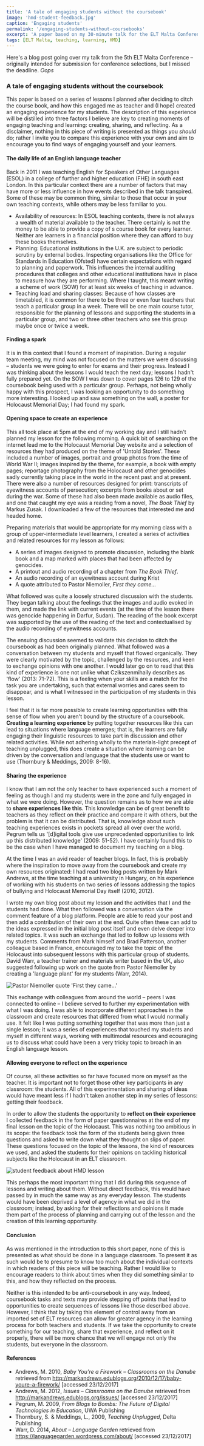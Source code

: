 ```yaml
---
title: 'A tale of engaging students without the coursebook'
image: 'hmd-student-feedback.jpg'
caption: 'Engaging students'
permalink: '/engaging-students-without-coursebooks'
excerpt: 'A paper based on my 30-minute talk for the ELT Malta Conference held in Valletta in October 2016.'
tags: [ELT Malta, teaching, learning, HMD]
---
```

Here's a blog post going over my talk from the 5th ELT Malta Conference – originally intended for submission for conference selections, but I missed the deadline. *Oops*
<!--more-->

### A tale of engaging students without the coursebook

This paper is based on a series of lessons I planned after deciding to ditch the course book, and how this engaged me as teacher and (I hope) created an engaging experience for my students. The description of this experience will be distilled into three factors I believe are key to creating moments of engaging teaching and learning: creating, sharing, and reflecting. As a disclaimer, nothing in this piece of writing is presented as things you *should* do; rather I invite you to compare this experience with your own and aim to encourage you to find ways of engaging yourself and your learners.

#### The daily life of an English language teacher

Back in 2011 I was teaching English for Speakers of Other Languages (ESOL) in a college of further and higher education (FHE) in south east London. In this particular context there are a number of factors that may have more or less influence in how events described in the talk transpired. Some of these may be common thing, similar to those that occur in your own teaching contexts, while others may be less familiar to you.

* Availability of resources: In ESOL teaching contexts, there is not always a wealth of material available to the teacher. There certainly is not the money to be able to provide a copy of s course book for every learner. Neither are learners in a financial position where they can afford to buy these books themselves.
* Planning: Educational institutions in the U.K. are subject to periodic scrutiny by external bodies. Inspecting organisations like the Office for Standards in Education (Ofsted) have certain expectations with regard to planning and paperwork. This influences the internal auditing procedures that colleges and other educational institutions have in place to measure how they are performing. Where I taught, this meant writing a scheme of work (SOW) for at least six weeks of teaching in advance.
* Teaching load and sharing classes: Because of how classes are timetabled, it is common for there to be three or even four teachers that teach a particular group in a week. There will be one main course tutor, responsible for the planning of lessons and supporting the students in a particular group, and two or three other teachers who see this group maybe once or twice a week.

#### Finding a spark

It is in this context that I found a moment of inspiration. During a regular team meeting, my mind was not focused on the matters we were discussing – students we were going to enter for exams and their progress. Instead I was thinking about the lessons I would teach the next day; lessons I hadn't fully prepared yet. On the SOW I was down to cover pages 126 to 129 of the coursebook being used with a particular group. Perhaps, not being wholly happy with this prospect, I was looking an opportunity to do something more interesting. I looked up and saw something on the wall, a poster for Holocaust Memorial Day; I had found my spark.

#### Opening space to create an experience

This all took place at 5pm at the end of my working day and I still hadn't planned my lesson for the following morning. A quick bit of searching on the internet lead me to the Holocaust Memorial Day website and a selection of resources they had produced on the theme of 'Untold Stories'. These included a number of images, portrait and group photos from the time of World War II; images inspired by the theme, for example, a book with empty pages; reportage photography from the Holocaust and other genocides sadly currently taking place in the world in the recent past and at present. There were also a number of resources designed for print: transcripts of eyewitness accounts of persecution; excerpts from books about or set during the war. Some of these had also been made available as audio files, and one that caught my eye was a reading from a novel, *The Book Thief* by Markus Zusak. I downloaded a few of the resources that interested me and headed home.

Preparing materials that would be appropriate for my morning class with a group of upper-intermediate level learners, I created a series of activities and related resources for my lesson as follows:

* A series of images designed to promote discussion, including the blank book and a map marked with places that had been affected by genocides.
* A printout and audio recording of a chapter from *The Book Thief*.
* An audio recording of an eyewitness account during Krist
* A quote attributed to Pastor Niemoller, *First they came...*

What followed was quite a loosely structured discussion with the students. They began talking about the feelings that the images and audio evoked in them, and made the link with current events (at the time of the lesson there was genocide happening in Darfur, Sudan). The reading of the book excerpt was supported by the use of the reading of the text and contextualised by the audio recording of eyewitness accounts.

The ensuing discussion seemed to validate this decision to ditch the coursebook as had been originally planned. What followed was a conversation between my students and myself that flowed organically. They were clearly motivated by the topic, challenged by the resources, and keen to exchange opinions with one another. I would later go on to read that this kind of experience is one not unlike what Czikszenmihaily describes as 'flow' (2013: 71-72). This is a feeling when your skills are a match for the task you are undertaking, such that external worries and cares seem to disappear, and is what I witnessed in the participation of my students in this lesson.

I feel that it is far more possible to create learning opportunities with this sense of flow when you aren't bound by the structure of a coursebook. **Creating a learning experience** by putting together resources like this can lead to situations where language emerges; that is, the learners are fully engaging their linguistic resources to take part in discussion and other related activities. While not adhering wholly to the materials-light precept of teaching unplugged, this does create a situation where learning can be driven by the conversation and language that the students use or want to use (Thornbury & Meddings, 2009: 8-16).

#### Sharing the experience

I know that I am not the only teacher to have experienced such a moment of feeling as though I and my students were in the zone and fully engaged in what we were doing. However, the question remains as to how we are able to **share experiences like this**. This knowledge can be of great benefit to teachers as they reflect on their practice and compare it with others, but the problem is that it can be distributed. That is, knowledge about such teaching experiences exists in pockets spread all over over the world. Pegrum tells us '[d]igital tools give use unprecedented opportunities to link up this distributed knowledge' (2009: 51-52). I have certainly found this to be the case when I have managed to document my teaching on a blog.

At the time I was an avid reader of teacher blogs. In fact, this is probably where the inspiration to move away from the coursebook and create my own resources originated: I had read two blog posts written by Mark Andrews, at the time teaching at a university in Hungary, on his experience of working with his students on two series of lessons addressing the topics of bullying and Holocaust Memorial Day itself (2010, 2012).

I wrote my own blog post about my lesson and the activities that I and the students had done. What then followed was a conversation via the comment feature of a blog platform. People are able to read your post and then add a contribution of their own at the end. Quite often these can add to the ideas expressed in the initial blog post itself and even delve deeper into related topics. It was such an exchange that led to follow up lessons with my students. Comments from Mark himself and Brad Patterson, another colleague based in France, encouraged my to take the topic of the Holocaust into subsequent lessons with this particular group of students. David Warr, a teacher trainer and materials writer based in the UK, also suggested following up work on the quote from Pastor Niemoller by creating a 'language plant' for my students (Warr, 2014).

![Pastor Niemoller quote 'First they came...'][niemoller]

This exchange with colleagues from around the world – peers I was connected to online – I believe served to further my experimentation with what I was doing. I was able to incorporate different approaches in the classroom and create resources that differed from what I would normally use. It felt like I was putting something together that was more than just a single lesson; it was a series of experiences that touched my students and myself in different ways, working with multimodal resources and ecouraging us to discuss what could have been a very tricky topic to broach in an English language lesson.

#### Allowing everyone to reflect on the experience

Of course, all these activities so far have focused more on myself as the teacher. It is important not to forget those other key participants in any classroom: the students. All of this experimentation and sharing of ideas would have meant less if I hadn't taken another step in my series of lessons: getting their feedback.

In order to allow the students the opportunity to **reflect on their experience** I collected feedback in the form of paper questionnaires at the end of my final lesson on the topic of the Holocaust. This was nothing too ambitious in its scope: the feedback took the form of the students being given three questions and asked to write down what they thought on slips of paper. These questions focused on the topic of the lessons, the kind of resources we used, and asked the students for their opinions on tackling historical subjects like the Holocaust in an ELT classroom.

![student feedback about HMD lesson][feedback]

This perhaps the most important thing that I did during this sequence of lessons and writing about them. Without direct feedback, this would have passed by in much the same way as any everyday lesson. The students would have been deprived a level of agency in what we did in the classroom; instead, by asking for their reflections and opinions it made them part of the process of planning and carrying out of the lesson and the creation of this learning opportunity.

#### Conclusion

As was mentioned in the introduction to this short paper, none of this is presented as what should be done in a language classroom. To present it as such would be to presume to know too much about the individual contexts in which readers of this piece will be teaching. Rather I would like to encourage readers to think about times when they did something similar to this, and how they reflected on the process.

Neither is this intended to be anti-coursebook in any way. Indeed, coursebook tasks and texts may provide stepping off points that lead to opportunities to create sequences of lessons like those described above. However, I think that by taking this element of control away from an imported set of ELT resources can allow for greater agency in the learning process for both teachers and students. If we take the opportunity to create something for our teaching, share that experience, and reflect on it properly, there will be more chance that we will engage not only the students, but everyone in the classroom.

#### References

- Andrews, M. 2010, *Baby You're a Firework – Classrooms on the Danube* retrieved from http://markandrews.edublogs.org/2010/12/17/baby-youre-a-firework/ [accessed 23/12/2017]
- Andrews, M. 2012, *Issues – Classrooms on the Danube* retrieved from http://markandrews.edublogs.org/issues/ [accessed 23/12/2017]
- Pegrum, M. 2009, *From Blogs to Bombs: The Future of Digital Technologies in Education*, UWA Publishing
- Thornbury, S. & Meddings, L., 2009, *Teaching Unplugged*, Delta Publishing
- Warr, D. 2014, *About – Language Garden* retrieved from https://languagegarden.wordpress.com/about/ [accessed 23/12/2017]

[niemoller]: /Users/mikeharrison/mikes-notes/images/niemoller-quote.jpg
[feedback]: /Users/mikeharrison/mikes-notes/images/hmd-student-feedback.jpg
